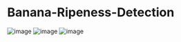 # Banana-Ripeness-Detection
![image](https://github.com/user-attachments/assets/efab8244-d8b2-481c-8889-fc825ec1f804)
![image](https://github.com/user-attachments/assets/fd945b8c-758b-4dbe-b5b7-9911cad2cb62)
![image](https://github.com/user-attachments/assets/a51182fb-c877-46d6-a03b-32f8aa9d9d64)
